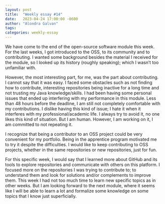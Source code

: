 ```yaml
---
layout: post
title:  "Weekly essay #14"
date:   2023-04-24 17:00:00 -0600
author: "Alondra Galvan"
tags:
categories: weekly-essay
---
```


We have come to the end of the open-source software module this week. For the last weeks, I got introduced to the OSS, to its community and to contributing. I wanted some background besides the material I received for the module, so I looked up its history (roughly speaking); which I wasn’t too unfamiliar with.

However, the most interesting part, for me, was the part about contributing. I cannot say that it was easy. I faced some obstacles such as not finding how to contribute, interesting repositories being inactive for a long time and not trusting my Java knowledge/skills.
I had been having some personal issues that ended up interfering with my performance in this module. Less than 48 hours before the deadline, I am still not completely comfortable with my contributions. I dislike having this kind of issue; I hate it when it interferes with my professional/academic life. I always try to avoid it, no one likes this kind of situation. But I am human. However, I am working on it, I am committed to not repeating it.

I recognize that being a contributor to an OSS project could be very convenient for my portfolio. Being in the apprentice program motivated me to try it despite the difficulties. I would like to keep contributing to OSS projects, whether in the same repositories or new repositories, just for fun.

For this specific week, I would say that I learned more about GitHub and its tools to explore repositories and communicate with others on this platform.  I focused more on the repositories I was trying to contribute to; to understand them and look for solutions and/or complements to improve them. This week I had not too much time to learn new specific topics as in other weeks. But I am looking forward to the next module, where it seems like I will be able to learn a lot and formalize some knowledge on some topics that I know just superficially. 
